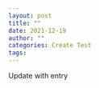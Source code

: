 ```yaml
---
layout: post
title: ""
date: 2021-12-19
author: ""
categories: Create Test
tags:
---
```

Update with entry
